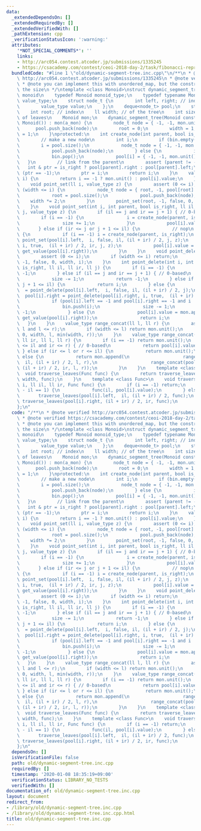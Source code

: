 ```yaml
---
data:
  _extendedDependsOn: []
  _extendedRequiredBy: []
  _extendedVerifiedWith: []
  _pathExtension: cpp
  _verificationStatusIcon: ':warning:'
  attributes:
    '*NOT_SPECIAL_COMMENTS*': ''
    links:
    - http://arc054.contest.atcoder.jp/submissions/1335245
    - https://csacademy.com/contest/ceoi-2018-day-2/task/fibonacci-representations-small/
  bundledCode: "#line 1 \"old/dynamic-segment-tree.inc.cpp\"\n/**\n * @note verified\
    \ http://arc054.contest.atcoder.jp/submissions/1335245\n * @note verified https://csacademy.com/contest/ceoi-2018-day-2/task/fibonacci-representations-small/\n\
    \ * @note you can implement this with unordered_map, but the constructor requires\
    \ the size\n */\ntemplate <class Monoid>\nstruct dynamic_segment_tree { // on\
    \ monoid\n    typedef Monoid monoid_type;\n    typedef typename Monoid::value_type\
    \ value_type;\n    struct node_t {\n        int left, right; // indices on pool\n\
    \        value_type value;\n    };\n    deque<node_t> pool;\n    stack<int> bin;\n\
    \    int root; // index\n    ll width; // of the tree\n    int size; // the number\
    \ of leaves\n    Monoid mon;\n    dynamic_segment_tree(Monoid const & a_mon =\
    \ Monoid()) : mon(a_mon) {\n        node_t node = { -1, -1, mon.unit() };\n  \
    \      pool.push_back(node);\n        root = 0;\n        width = 1;\n        size\
    \ = 1;\n    }\nprotected:\n    int create_node(int parent, bool is_right) {\n\
    \        // make a new node\n        int i;\n        if (bin.empty()) {\n    \
    \        i = pool.size();\n            node_t node = { -1, -1, mon.unit() };\n\
    \            pool.push_back(node);\n        } else {\n            i = bin.top();\n\
    \            bin.pop();\n            pool[i] = { -1, -1, mon.unit() };\n     \
    \   }\n        // link from the parent\n        assert (parent != -1);\n     \
    \   int & ptr = is_right ? pool[parent].right : pool[parent].left;\n        assert\
    \ (ptr == -1);\n        ptr = i;\n        return i;\n    }\n    value_type get_value(int\
    \ i) {\n        return i == -1 ? mon.unit() : pool[i].value;\n    }\npublic:\n\
    \    void point_set(ll i, value_type z) {\n        assert (0 <= i);\n        while\
    \ (width <= i) {\n            node_t node = { root, -1, pool[root].value };\n\
    \            root = pool.size();\n            pool.push_back(node);\n        \
    \    width *= 2;\n        }\n        point_set(root, -1, false, 0, width, i, z);\n\
    \    }\n    void point_set(int i, int parent, bool is_right, ll il, ll ir, ll\
    \ j, value_type z) {\n        if (il == j and ir == j + 1) { // 0-based\n    \
    \        if (i == -1) {\n                i = create_node(parent, is_right);\n\
    \                size += 1;\n            }\n            pool[i].value = z;\n \
    \       } else if (ir <= j or j + 1 <= il) {\n            // nop\n        } else\
    \ {\n            if (i == -1) i = create_node(parent, is_right);\n           \
    \ point_set(pool[i].left,  i, false, il, (il + ir) / 2, j, z);\n            point_set(pool[i].right,\
    \ i, true,  (il + ir) / 2, ir, j, z);\n            pool[i].value = mon.append(get_value(pool[i].left),\
    \ get_value(pool[i].right));\n        }\n    }\n    void point_delete(ll i) {\n\
    \        assert (0 <= i);\n        if (width <= i) return;\n        root = point_delete(root,\
    \ -1, false, 0, width, i);\n    }\n    int point_delete(int i, int parent, bool\
    \ is_right, ll il, ll ir, ll j) {\n        if (i == -1) {\n            return\
    \ -1;\n        } else if (il == j and ir == j + 1) { // 0-based\n            bin.push(i);\n\
    \            size -= 1;\n            return -1;\n        } else if (ir <= j or\
    \ j + 1 <= il) {\n            return i;\n        } else {\n            pool[i].left\
    \  = point_delete(pool[i].left,  i, false, il, (il + ir) / 2, j);\n          \
    \  pool[i].right = point_delete(pool[i].right, i, true,  (il + ir) / 2, ir, j);\n\
    \            if (pool[i].left == -1 and pool[i].right == -1 and i != root) {\n\
    \                bin.push(i);\n                size -= 1;\n                return\
    \ -1;\n            } else {\n                pool[i].value = mon.append(get_value(pool[i].left),\
    \ get_value(pool[i].right));\n                return i;\n            }\n     \
    \   }\n    }\n    value_type range_concat(ll l, ll r) {\n        assert (0 <=\
    \ l and l <= r);\n        if (width <= l) return mon.unit();\n        return range_concat(root,\
    \ 0, width, l, min(width, r));\n    }\n    value_type range_concat(int i, ll il,\
    \ ll ir, ll l, ll r) {\n        if (i == -1) return mon.unit();\n        if (l\
    \ <= il and ir <= r) { // 0-based\n            return pool[i].value;\n       \
    \ } else if (ir <= l or r <= il) {\n            return mon.unit();\n        }\
    \ else {\n            return mon.append(\n                    range_concat(pool[i].left,\
    \  il, (il + ir) / 2, l, r),\n                    range_concat(pool[i].right,\
    \ (il + ir) / 2, ir, l, r));\n        }\n    }\n    template <class Func>\n  \
    \  void traverse_leaves(Func func) {\n        return traverse_leaves(root, 0,\
    \ width, func);\n    }\n    template <class Func>\n    void traverse_leaves(ll\
    \ i, ll il, ll ir, Func func) {\n        if (i == -1) return;\n        if (ir\
    \ - il == 1) {\n            func(il, pool[i].value);\n        } else {\n     \
    \       traverse_leaves(pool[i].left,  il, (il + ir) / 2, func);\n           \
    \ traverse_leaves(pool[i].right, (il + ir) / 2, ir, func);\n        }\n    }\n\
    };\n"
  code: "/**\n * @note verified http://arc054.contest.atcoder.jp/submissions/1335245\n\
    \ * @note verified https://csacademy.com/contest/ceoi-2018-day-2/task/fibonacci-representations-small/\n\
    \ * @note you can implement this with unordered_map, but the constructor requires\
    \ the size\n */\ntemplate <class Monoid>\nstruct dynamic_segment_tree { // on\
    \ monoid\n    typedef Monoid monoid_type;\n    typedef typename Monoid::value_type\
    \ value_type;\n    struct node_t {\n        int left, right; // indices on pool\n\
    \        value_type value;\n    };\n    deque<node_t> pool;\n    stack<int> bin;\n\
    \    int root; // index\n    ll width; // of the tree\n    int size; // the number\
    \ of leaves\n    Monoid mon;\n    dynamic_segment_tree(Monoid const & a_mon =\
    \ Monoid()) : mon(a_mon) {\n        node_t node = { -1, -1, mon.unit() };\n  \
    \      pool.push_back(node);\n        root = 0;\n        width = 1;\n        size\
    \ = 1;\n    }\nprotected:\n    int create_node(int parent, bool is_right) {\n\
    \        // make a new node\n        int i;\n        if (bin.empty()) {\n    \
    \        i = pool.size();\n            node_t node = { -1, -1, mon.unit() };\n\
    \            pool.push_back(node);\n        } else {\n            i = bin.top();\n\
    \            bin.pop();\n            pool[i] = { -1, -1, mon.unit() };\n     \
    \   }\n        // link from the parent\n        assert (parent != -1);\n     \
    \   int & ptr = is_right ? pool[parent].right : pool[parent].left;\n        assert\
    \ (ptr == -1);\n        ptr = i;\n        return i;\n    }\n    value_type get_value(int\
    \ i) {\n        return i == -1 ? mon.unit() : pool[i].value;\n    }\npublic:\n\
    \    void point_set(ll i, value_type z) {\n        assert (0 <= i);\n        while\
    \ (width <= i) {\n            node_t node = { root, -1, pool[root].value };\n\
    \            root = pool.size();\n            pool.push_back(node);\n        \
    \    width *= 2;\n        }\n        point_set(root, -1, false, 0, width, i, z);\n\
    \    }\n    void point_set(int i, int parent, bool is_right, ll il, ll ir, ll\
    \ j, value_type z) {\n        if (il == j and ir == j + 1) { // 0-based\n    \
    \        if (i == -1) {\n                i = create_node(parent, is_right);\n\
    \                size += 1;\n            }\n            pool[i].value = z;\n \
    \       } else if (ir <= j or j + 1 <= il) {\n            // nop\n        } else\
    \ {\n            if (i == -1) i = create_node(parent, is_right);\n           \
    \ point_set(pool[i].left,  i, false, il, (il + ir) / 2, j, z);\n            point_set(pool[i].right,\
    \ i, true,  (il + ir) / 2, ir, j, z);\n            pool[i].value = mon.append(get_value(pool[i].left),\
    \ get_value(pool[i].right));\n        }\n    }\n    void point_delete(ll i) {\n\
    \        assert (0 <= i);\n        if (width <= i) return;\n        root = point_delete(root,\
    \ -1, false, 0, width, i);\n    }\n    int point_delete(int i, int parent, bool\
    \ is_right, ll il, ll ir, ll j) {\n        if (i == -1) {\n            return\
    \ -1;\n        } else if (il == j and ir == j + 1) { // 0-based\n            bin.push(i);\n\
    \            size -= 1;\n            return -1;\n        } else if (ir <= j or\
    \ j + 1 <= il) {\n            return i;\n        } else {\n            pool[i].left\
    \  = point_delete(pool[i].left,  i, false, il, (il + ir) / 2, j);\n          \
    \  pool[i].right = point_delete(pool[i].right, i, true,  (il + ir) / 2, ir, j);\n\
    \            if (pool[i].left == -1 and pool[i].right == -1 and i != root) {\n\
    \                bin.push(i);\n                size -= 1;\n                return\
    \ -1;\n            } else {\n                pool[i].value = mon.append(get_value(pool[i].left),\
    \ get_value(pool[i].right));\n                return i;\n            }\n     \
    \   }\n    }\n    value_type range_concat(ll l, ll r) {\n        assert (0 <=\
    \ l and l <= r);\n        if (width <= l) return mon.unit();\n        return range_concat(root,\
    \ 0, width, l, min(width, r));\n    }\n    value_type range_concat(int i, ll il,\
    \ ll ir, ll l, ll r) {\n        if (i == -1) return mon.unit();\n        if (l\
    \ <= il and ir <= r) { // 0-based\n            return pool[i].value;\n       \
    \ } else if (ir <= l or r <= il) {\n            return mon.unit();\n        }\
    \ else {\n            return mon.append(\n                    range_concat(pool[i].left,\
    \  il, (il + ir) / 2, l, r),\n                    range_concat(pool[i].right,\
    \ (il + ir) / 2, ir, l, r));\n        }\n    }\n    template <class Func>\n  \
    \  void traverse_leaves(Func func) {\n        return traverse_leaves(root, 0,\
    \ width, func);\n    }\n    template <class Func>\n    void traverse_leaves(ll\
    \ i, ll il, ll ir, Func func) {\n        if (i == -1) return;\n        if (ir\
    \ - il == 1) {\n            func(il, pool[i].value);\n        } else {\n     \
    \       traverse_leaves(pool[i].left,  il, (il + ir) / 2, func);\n           \
    \ traverse_leaves(pool[i].right, (il + ir) / 2, ir, func);\n        }\n    }\n\
    };\n"
  dependsOn: []
  isVerificationFile: false
  path: old/dynamic-segment-tree.inc.cpp
  requiredBy: []
  timestamp: '2020-01-08 18:35:19+09:00'
  verificationStatus: LIBRARY_NO_TESTS
  verifiedWith: []
documentation_of: old/dynamic-segment-tree.inc.cpp
layout: document
redirect_from:
- /library/old/dynamic-segment-tree.inc.cpp
- /library/old/dynamic-segment-tree.inc.cpp.html
title: old/dynamic-segment-tree.inc.cpp
---
```

